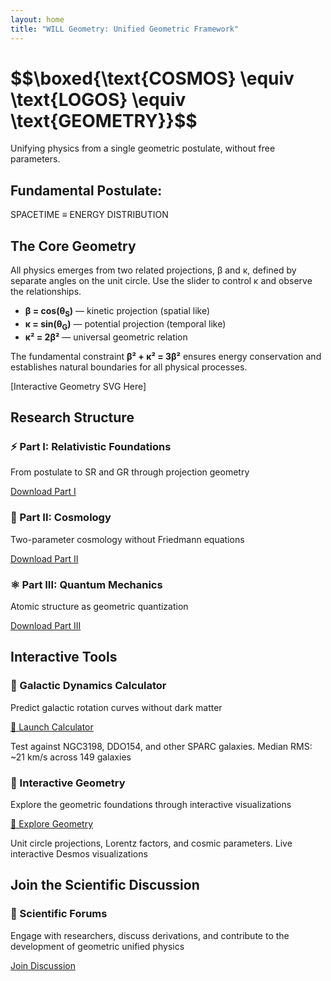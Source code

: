 ```yaml
---
layout: home
title: "WILL Geometry: Unified Geometric Framework"
---
```


<div class="markdown-content py-8">
  <h1 class="text-4xl md:text-6xl font-extrabold text-white text-center mb-4">$$\boxed{\text{COSMOS} \equiv \text{LOGOS} \equiv \text{GEOMETRY}}$$</h1>
  <p class="text-center text-gray-300 mb-8">Unifying physics from a single geometric postulate, without free parameters.</p>
  <div class="bg-gray-800/50 p-6 rounded-lg mb-8 max-w-xl mx-auto">
    <h2 class="text-lg font-bold text-cyan-400 mb-2 text-center">Fundamental Postulate:</h2>
    <div class="text-center">
      <span class="inline-block bg-cyan-900 text-cyan-200 px-6 py-3 rounded-lg font-bold text-xl tracking-wide">SPACETIME ≡ ENERGY DISTRIBUTION</span>
    </div>
  </div>
  <h2 class="text-2xl font-bold text-white mt-10 mb-4 text-center">The Core Geometry</h2>
  <div class="grid md:grid-cols-2 gap-8 mb-10 items-center">
    <div>
      <p class="text-gray-200 mb-4">All physics emerges from two related projections, β and κ, defined by separate angles on the unit circle. Use the slider to control κ and observe the relationships.</p>
      <ul class="text-gray-300 mb-4 list-disc list-inside">
        <li><strong>β = cos(θ<sub>S</sub>)</strong> — kinetic projection (spatial like)</li>
        <li><strong>κ = sin(θ<sub>G</sub>)</strong> — potential projection (temporal like)</li>
        <li><strong>κ² = 2β²</strong> — universal geometric relation</li>
      </ul>
      <p class="text-gray-400">The fundamental constraint <strong>β² + κ² = 3β²</strong> ensures energy conservation and establishes natural boundaries for all physical processes.</p>
    </div>
    <div class="flex justify-center">
      <!-- Placeholder for interactive geometry or SVG -->
      <div class="bg-gray-900 rounded-lg p-6 flex items-center justify-center">
        <span class="text-cyan-400">[Interactive Geometry SVG Here]</span>
      </div>
    </div>
  </div>
  <h2 class="text-2xl font-bold text-white mt-10 mb-4">Research Structure</h2>
  <div class="grid md:grid-cols-3 gap-6 mb-10">
    <div class="bg-gray-800/50 p-6 rounded-lg border-l-4 border-cyan-400">
      <h3 class="text-xl font-bold text-cyan-300 mb-2">⚡ Part I: Relativistic Foundations</h3>
      <p class="text-gray-200 mb-3">From postulate to SR and GR through projection geometry</p>
      <a href="/WILL/documents/WILL_PART_I_SR_GR.pdf" target="_blank" class="inline-block bg-cyan-600 hover:bg-cyan-700 text-white font-bold px-4 py-2 rounded transition-colors">Download Part I</a>
    </div>
    <div class="bg-gray-800/50 p-6 rounded-lg border-l-4 border-purple-400">
      <h3 class="text-xl font-bold text-purple-300 mb-2">🌌 Part II: Cosmology</h3>
      <p class="text-gray-200 mb-3">Two-parameter cosmology without Friedmann equations</p>
      <a href="/WILL/documents/WILL_PART_II_Cosmology.pdf" target="_blank" class="inline-block bg-purple-600 hover:bg-purple-700 text-white font-bold px-4 py-2 rounded transition-colors">Download Part II</a>
    </div>
    <div class="bg-gray-800/50 p-6 rounded-lg border-l-4 border-green-400">
      <h3 class="text-xl font-bold text-green-300 mb-2">⚛️ Part III: Quantum Mechanics</h3>
      <p class="text-gray-200 mb-3">Atomic structure as geometric quantization</p>
      <a href="/WILL/documents/WILL_PART_III_QM.pdf" target="_blank" class="inline-block bg-green-600 hover:bg-green-700 text-white font-bold px-4 py-2 rounded transition-colors">Download Part III</a>
    </div>
  </div>
  <h2 class="text-2xl font-bold text-white mt-10 mb-4">Interactive Tools</h2>
  <div class="grid md:grid-cols-2 gap-8 mb-10">
    <div class="bg-gray-800/50 p-6 rounded-lg text-center">
      <h3 class="text-lg font-bold text-cyan-300 mb-2">🌌 Galactic Dynamics Calculator</h3>
      <p class="text-gray-200 mb-3">Predict galactic rotation curves without dark matter</p>
      <a href="/WILL/calculator/" class="inline-block bg-cyan-600 hover:bg-cyan-700 text-white font-bold px-4 py-2 rounded transition-colors">🚀 Launch Calculator</a>
      <p class="text-gray-400 text-xs mt-2">Test against NGC3198, DDO154, and other SPARC galaxies. Median RMS: ~21 km/s across 149 galaxies</p>
    </div>
    <div class="bg-gray-800/50 p-6 rounded-lg text-center">
      <h3 class="text-lg font-bold text-yellow-300 mb-2">🔺 Interactive Geometry</h3>
      <p class="text-gray-200 mb-3">Explore the geometric foundations through interactive visualizations</p>
      <a href="/WILL/geometry/" class="inline-block bg-yellow-500 hover:bg-yellow-600 text-white font-bold px-4 py-2 rounded transition-colors">🎯 Explore Geometry</a>
      <p class="text-gray-400 text-xs mt-2">Unit circle projections, Lorentz factors, and cosmic parameters. Live interactive Desmos visualizations</p>
    </div>
  </div>
  <h2 class="text-2xl font-bold text-white mt-10 mb-4">Join the Scientific Discussion</h2>
  <div class="bg-gray-800/50 p-6 rounded-lg text-center">
    <h3 class="text-lg font-bold text-purple-300 mb-2">🔬 Scientific Forums</h3>
    <p class="text-gray-200 mb-3">Engage with researchers, discuss derivations, and contribute to the development of geometric unified physics</p>
    <a href="/WILL/discussions/" class="inline-block bg-purple-600 hover:bg-purple-700 text-white font-bold px-4 py-2 rounded transition-colors">Join Discussion</a>
  </div>
</div>
<script src="https://polyfill.io/v3/polyfill.min.js?features=es6"></script>
<script id="MathJax-script" async src="https://cdn.jsdelivr.net/npm/mathjax@3/es5/tex-mml-chtml.js"></script>